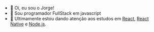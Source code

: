 - 👋 Oi, eu sou o Jorge!
- 👀 Sou programador FullStack em javascript
- 🌱 Ultimamente estou dando atenção aos estudos em [React](https://pt-br.reactjs.org/), [React Native](https://reactnative.dev/) e [Node.js](https://nodejs.org/pt-br/).
<!--- 💞️ I’m looking to collaborate on ...
- 📫 How to reach me ...
--->

<!---
GIT-Jorgin/GIT-Jorgin is a ✨ special ✨ repository because its `README.md` (this file) appears on your GitHub profile.
You can click the Preview link to take a look at your changes.
--->
